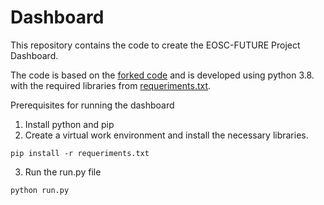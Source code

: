 # Dashboard

This repository contains the code to create the EOSC-FUTURE Project Dashboard.

The code is based on the [forked code](../EOSC_FUTURE/) and is developed using python 3.8. with the required libraries from [requeriments.txt](requeriments.txt).

Prerequisites for running the dashboard
1. Install python and pip
2. Create a virtual work environment and install the necessary libraries.

```
pip install -r requeriments.txt
```

3. Run the run.py file

```
python run.py
```